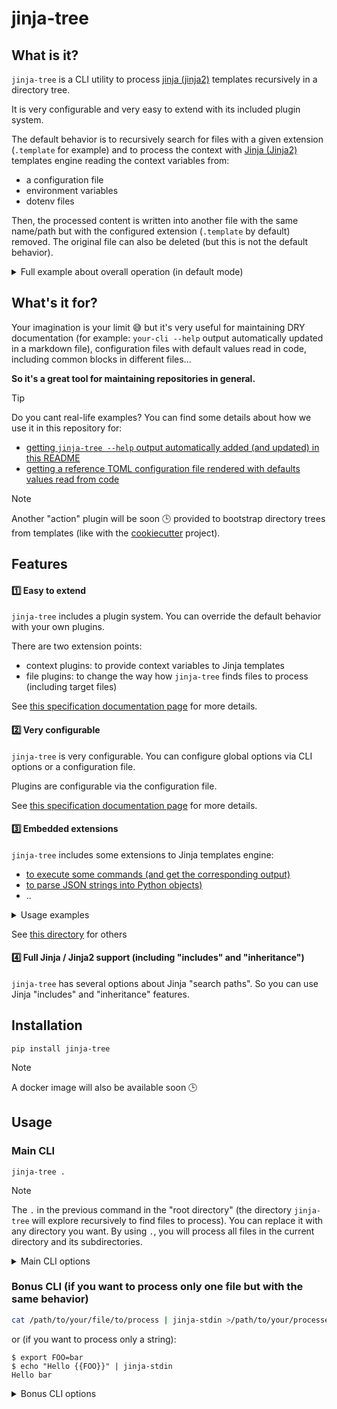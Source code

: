 <!-- *** GENERATED FILE - DO NOT EDIT *** -->
<!-- To modify this file, edit README.md.template and launch 'make doc' -->

# jinja-tree

## What is it?

`jinja-tree` is a CLI utility to process [jinja (jinja2)](https://jinja.palletsprojects.com/) templates
recursively in a directory tree.

It is very configurable and very easy to extend with its included plugin system.

The default behavior is to recursively search for files with a given extension (`.template` for example) and to process the context with [Jinja (Jinja2)](https://jinja.palletsprojects.com/) templates engine reading the context variables from:

- a configuration file
- environment variables 
- dotenv files 

Then, the processed content is written into another file with the same name/path but with the configured extension (`.template` by default) removed. The original file can also be deleted (but this is not the default behavior).

<details>

<summary>Full example about overall operation (in default mode)</summary>

Note: this is only the **default behaviour** as you can tune this with your own plugins!

Let's imagine the following directory structure:

```
/foo/
/foo/README.md.template
/foo/bar/baz.py.template
/foo/bar/another.file
```

And execute `jinja-tree /foo` with the default configuration.

We get:

```
/foo/
/foo/README.md.template
/foo/README.md <= NEW FILE FROM README.md.template jinja2 processing
/foo/bar/baz.py.template
/foo/bar/baz.py <= NEW FILE FROM baz.py.template jinja2 processing 
/foo/bar/another.file
```

</details>

## What's it for?

Your imagination is your limit 😅 but it's very useful for maintaining DRY documentation (for example: `your-cli --help` output automatically updated in a markdown file), configuration files with default values read in code, including common blocks in different files...

**So it's a great tool for maintaining repositories in general.**

> [!TIP]
> Do you cant real-life examples? You can find some details about how we use it in this repository for:
> 
> - [getting `jinja-tree --help` output automatically added (and updated) in this README](docs/details-about-real-life-example1.md)
> - [getting a reference TOML configuration file rendered with defaults values read from code](docs/details-about-real-life-example2.md)

> [!NOTE]
> Another "action" plugin will be soon 🕒 provided to bootstrap directory trees from templates (like with the [cookiecutter](https://github.com/cookiecutter/cookiecutter) project).

## Features

#### 1️⃣ Easy to extend 

`jinja-tree` includes a plugin system. You can override the default behavior with your own plugins.

There are two extension points:

- context plugins: to provide context variables to Jinja templates
- file plugins: to change the way how `jinja-tree` finds files to process (including target files)

See [this specification documentation page](docs/details-about-plugins.md) for more details.

#### 2️⃣ Very configurable

`jinja-tree` is very configurable. You can configure global options via CLI options or a configuration file. 

Plugins are configurable via the configuration file.

See [this specification documentation page](docs/details-about-configuration.md) for more details.

#### 3️⃣ Embedded extensions

`jinja-tree` includes some extensions to Jinja templates engine:

- [to execute some commands (and get the corresponding output)](jinja_tree/app/embedded_extensions/shell.py)
- [to parse JSON strings into Python objects)](jinja_tree/app/embedded_extensions/from_json.py)
- ..

<details>

<summary>Usage examples</summary>

#### `shell` extension


```jinja
{{ "date"|shell() }}
```

=> will render something like: `Sun Jan 28 15:11:44 CET 2024`


#### `from_json` extension


```bash
export MYENV='["foo", "bar", "baz"]'

(
    cat <<EOF
{% for item in MYENV|from_json() -%}
- {{ item }}
{% endfor %}
EOF
) | jinja-stdin
```


=> will render something like:

```
- foo
- bar
- bar
```

</details>

See [this directory](jinja_tree/app/embedded_extensions/) for others

#### 4️⃣ Full Jinja / Jinja2 support (including "includes" and "inheritance")

`jinja-tree` has several options about Jinja "search paths". So you can use Jinja "includes" and "inheritance" features.

## Installation

`pip install jinja-tree`

> [!NOTE]
> A docker image will also be available soon 🕒

## Usage

### Main CLI

```
jinja-tree .
```

> [!NOTE]
> The `.` in the previous command in the "root directory" (the directory `jinja-tree` will explore recursively to find files to process). You can replace it with any directory you want. By using `.`, you will process all files in the current directory and its subdirectories.

<details>

<summary>Main CLI options</summary>

```
Usage: jinja-tree [OPTIONS] ROOT_DIR

  Process a directory tree with the Jinja / Jinja2 templating system.

Arguments:
  ROOT_DIR  root directory  [required]

Options:
  --config-file TEXT              config file path (default: first '.jinja-
                                  tree.toml' file found up from current
                                  working dir), can also be see with
                                  JINJA_TREE_CONFIG_FILE env var  [env var:
                                  JINJA_TREE_CONFIG_FILE]
  --log-level TEXT                log level (DEBUG, INFO, WARNING or ERROR)
                                  [default: INFO]
  --verbose / --no-verbose        increase verbosity of the DEBUG log level
                                  (note: this forces log-level = DEBUG)
                                  [default: no-verbose]
  --extra-search-path PATH        Search path to jinja
  --add-cwd-to-search-path / --no-add-cwd-to-search-path
                                  add current working directory (CWD) to jinja
                                  search path
  --add-root-dir-to-search-path / --no-add-root-dir-to-search-path
                                  add root directory to jinja search path
  --jinja-extension TEXT          jinja extension to load
  --context-plugin TEXT           context plugin (full python class path)
  --action-plugin TEXT            action plugin (full python class path)
  --strict-undefined / --no-strict-undefined
                                  if set, raise an error if a variable does
                                  not exist in context
  --blank-run / --no-blank-run    if set, execute a blank run (without
                                  modifying or deleting anything)  [default:
                                  no-blank-run]
  --disable-embedded-jinja-extensions / --no-disable-embedded-jinja-extensions
                                  disable embedded jinja extensions
  --help                          Show this message and exit.

``` 

</details>

### Bonus CLI (if you want to process only one file but with the same behavior)

```bash
cat /path/to/your/file/to/process | jinja-stdin >/path/to/your/processed/file
```

or (if you want to process only a string):


```console
$ export FOO=bar
$ echo "Hello {{FOO}}" | jinja-stdin
Hello bar
```


<details>

<summary>Bonus CLI options</summary>

```
Usage: jinja-stdin [OPTIONS]

  Process the standard input with Jinja templating system and return the
  result on the standard output.

Options:
  --config-file TEXT              config file path (default: first '.jinja-
                                  tree.toml' file found up from current
                                  working dir), can also be see with
                                  JINJA_TREE_CONFIG_FILE env var  [env var:
                                  JINJA_TREE_CONFIG_FILE]
  --log-level TEXT                log level (DEBUG, INFO, WARNING or ERROR)
                                  [default: INFO]
  --verbose / --no-verbose        increase verbosity of the DEBUG log level
                                  (note: this forces log-level = DEBUG)
                                  [default: no-verbose]
  --extra-search-path PATH        Search path to jinja
  --add-cwd-to-search-path / --no-add-cwd-to-search-path
                                  add current working directory (CWD) to jinja
                                  search path
  --jinja-extension TEXT          jinja extension to load
  --context-plugin TEXT           context plugin (full python class path)
  --strict-undefined / --no-strict-undefined
                                  if set, raise an error if a variable does
                                  not exist in context
  --disable-embedded-jinja-extensions / --no-disable-embedded-jinja-extensions
                                  disable embedded jinja extensions
  --help                          Show this message and exit.

``` 

</details>